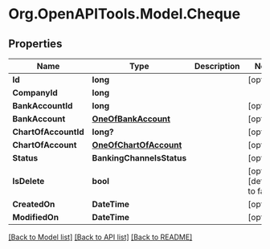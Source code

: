 # Org.OpenAPITools.Model.Cheque

## Properties

Name | Type | Description | Notes
------------ | ------------- | ------------- | -------------
**Id** | **long** |  | [optional] 
**CompanyId** | **long** |  | 
**BankAccountId** | **long** |  | [optional] 
**BankAccount** | [**OneOfBankAccount**](OneOfBankAccount.md) |  | [optional] 
**ChartOfAccountId** | **long?** |  | [optional] 
**ChartOfAccount** | [**OneOfChartOfAccount**](OneOfChartOfAccount.md) |  | [optional] 
**Status** | **BankingChannelsStatus** |  | [optional] 
**IsDelete** | **bool** |  | [optional] [default to false]
**CreatedOn** | **DateTime** |  | [optional] 
**ModifiedOn** | **DateTime** |  | [optional] 

[[Back to Model list]](../README.md#documentation-for-models) [[Back to API list]](../README.md#documentation-for-api-endpoints) [[Back to README]](../README.md)

